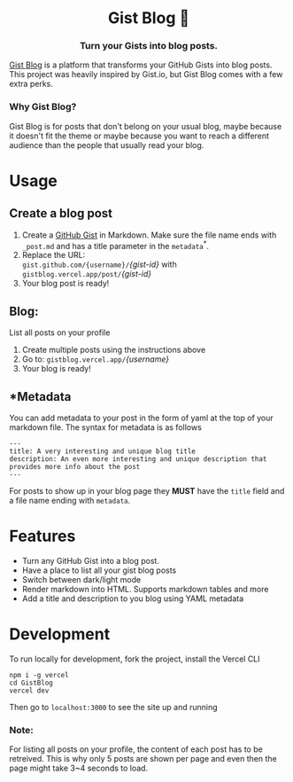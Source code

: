 <h1 align="center">
  Gist Blog 📃
</h1>
<h3 align="center"> Turn your Gists into blog posts. </h3>

[Gist Blog](https://gistblog.vercel.app/) is a platform that transforms your GitHub Gists into blog posts. This project was heavily inspired by Gist.io, but Gist Blog comes with a few extra perks.

### Why Gist Blog?
Gist Blog is for posts that don't belong on your usual blog, maybe because it doesn't fit the theme or maybe because you want to reach a different audience than the people that usually read your blog.

# Usage

## Create a blog post
1. Create a [GitHub Gist](https://gist.github.com/) in Markdown. 
Make sure the file name ends with `_post.md` and has a title parameter in the `metadata`<sup>*</sup>.
1. Replace the URL: <br>
    `gist.github.com/{username}/`*{gist-id}* with <br>
    `gistblog.vercel.app/post/`*{gist-id}*
1. Your blog post is ready!

## Blog:
List all posts on your profile
1. Create multiple posts using the instructions above
1. Go to: `gistblog.vercel.app/`*{username}*
1. Your blog is ready!

## *Metadata
You can add metadata to your post in the form of yaml at the top of your markdown file. The syntax for metadata is as follows

```
---
title: A very interesting and unique blog title
description: An even more interesting and unique description that provides more info about the post
---
```

For posts to show up in your blog page they **MUST** have the `title` field and a file name ending with `metadata`.

# Features
* Turn any GitHub Gist into a blog post.
* Have a place to list all your gist blog posts
* Switch between dark/light mode
* Render markdown into HTML. Supports markdown tables and more
* Add a title and description to you blog using YAML metadata

# Development
To run locally for development, fork the project, install the Vercel CLI

```
npm i -g vercel
cd GistBlog
vercel dev
```

Then go to `localhost:3000` to see the site up and running
 
### Note:
For listing all posts on your profile, the content of each post has to be retreived. This is why only 5 posts are shown per page and even then the page might take 3~4 seconds to load.


